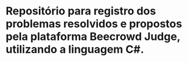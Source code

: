 # Repositório para registro dos problemas resolvidos e propostos pela plataforma Beecrowd Judge, utilizando a linguagem C#.
